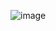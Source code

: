 ![image](https://github.com/Dahus/Buble-sort-CSharp/assets/74374308/adfd5bec-4843-4809-bace-bc46a8ce48f7)
